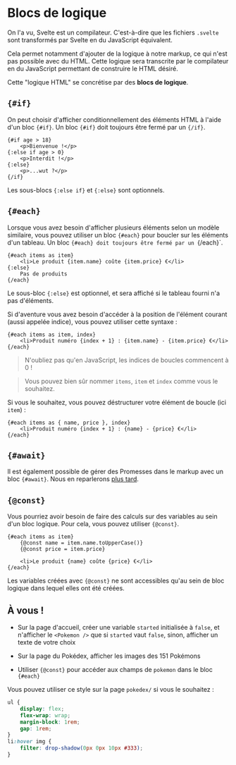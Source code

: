 # Blocs de logique

On l'a vu, Svelte est un compilateur. C'est-à-dire que les fichiers `.svelte` sont transformés par Svelte en du JavaScript équivalent.

Cela permet notamment d'ajouter de la logique à notre markup, ce qui n'est pas possible avec du HTML. Cette logique sera transcrite par le compilateur en du JavaScript permettant de construire le HTML désiré.

Cette "logique HTML" se concrétise par des **blocs de logique**.

## `{#if}`

On peut choisir d'afficher conditionnellement des éléments HTML à l'aide d'un bloc `{#if}`. Un bloc `{#if}` doit toujours être fermé par un `{/if}`.

```svelte
{#if age > 18}
	<p>Bienvenue !</p>
{:else if age > 0}
	<p>Interdit !</p>
{:else}
	<p>...wut ?</p>
{/if}
```

Les sous-blocs `{:else if}` et `{:else}` sont optionnels.

## `{#each}`

Lorsque vous avez besoin d'afficher plusieurs éléments selon un modèle similaire, vous pouvez utiliser un bloc `{#each}` pour boucler sur les éléments d'un tableau. Un bloc `{#each} doit toujours être fermé par un `{/each}`.

```svelte
{#each items as item}
	<li>Le produit {item.name} coûte {item.price} €</li>
{:else}
	Pas de produits
{/each}
```

Le sous-bloc `{:else}` est optionnel, et sera affiché si le tableau fourni n'a pas d'éléments.

Si d'aventure vous avez besoin d'accéder à la position de l'élément courant (aussi appelée indice), vous pouvez utiliser cette syntaxe :

```svelte
{#each items as item, index}
	<li>Produit numéro {index + 1} : {item.name} - {item.price} €</li>
{/each}
```

> N'oubliez pas qu'en JavaScript, les indices de boucles commencent à 0 !

> Vous pouvez bien sûr nommer `items`, `item` et `index` comme vous le souhaitez.

Si vous le souhaitez, vous pouvez déstructurer votre élément de boucle (ici `item`) :

```svelte
{#each items as { name, price }, index}
	<li>Produit numéro {index + 1} : {name} - {price} €</li>
{/each}
```

## `{#await}`

Il est également possible de gérer des Promesses dans le markup avec un bloc `{#await}`. Nous en reparlerons [plus tard]().

## `{@const}`

Vous pourriez avoir besoin de faire des calculs sur des variables au sein d'un bloc logique. Pour cela, vous pouvez utiliser `{@const}`.

```svelte
{#each items as item}
	{@const name = item.name.toUpperCase()}
	{@const price = item.price}

	<li>Le produit {name} coûte {price} €</li>
{/each}
```

Les variables créées avec `{@const}` ne sont accessibles qu'au sein de bloc logique dans lequel elles ont été créées.

## À vous !

<section class='task'>

- Sur la page d'accueil, créer une variable `started` initialisée à `false`, et n'afficher le `<Pokemon />` que si `started` vaut `false`, sinon, afficher un texte de votre choix

- Sur la page du Pokédex, afficher les images des 151 Pokémons

- Utiliser `{@const}` pour accéder aux champs de `pokemon` dans le bloc `{#each}`

Vous pouvez utiliser ce style sur la page `pokedex/` si vous le souhaitez :

```css
ul {
	display: flex;
	flex-wrap: wrap;
	margin-block: 1rem;
	gap: 1rem;
}
li:hover img {
	filter: drop-shadow(0px 0px 10px #333);
}
```

</section>
